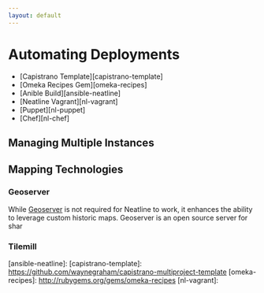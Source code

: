 ```yaml
---
layout: default
---
```


# Automating Deployments

* [Capistrano Template][capistrano-template]
* [Omeka Recipes Gem][omeka-recipes]
* [Anible Build][ansible-neatline]
* [Neatline Vagrant][nl-vagrant]
* [Puppet][nl-puppet]
* [Chef][nl-chef]

## Managing Multiple Instances

## Mapping Technologies

### Geoserver

While [Geoserver][geoserver] is not required for Neatline to work, it
enhances the ability to leverage custom historic maps. Geoserver is an
open source server for shar

### Tilemill

[geoserver]: http://geoserver.org/
[ansible-neatline]: 
[capistrano-template]: https://github.com/waynegraham/capistrano-multiproject-template
[omeka-recipes]: http://rubygems.org/gems/omeka-recipes
[nl-vagrant]: 
